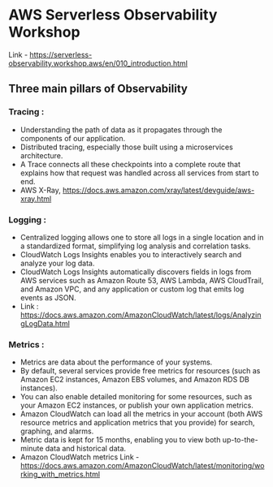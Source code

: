 #  AWS Serverless Observability Workshop
Link - https://serverless-observability.workshop.aws/en/010_introduction.html

## Three main pillars of Observability
###  Tracing :  
- Understanding the path of data as it propagates through the components of our application.
- Distributed tracing, especially those built using a microservices architecture. 
- A Trace connects all these checkpoints into a complete route that explains how that request was handled across all services from start to end.
- AWS X-Ray, https://docs.aws.amazon.com/xray/latest/devguide/aws-xray.html
### Logging : 
- Centralized logging allows one to store all logs in a single location and in a standardized format, simplifying log analysis and correlation tasks.
- CloudWatch Logs Insights enables you to interactively search and analyze your log data.
- CloudWatch Logs Insights automatically discovers fields in logs from AWS services such as Amazon Route 53, AWS Lambda, AWS CloudTrail, and Amazon VPC, and any application or custom log that emits log events as JSON. 
- Link : https://docs.aws.amazon.com/AmazonCloudWatch/latest/logs/AnalyzingLogData.html

### Metrics : 
- Metrics are data about the performance of your systems.
- By default, several services provide free metrics for resources (such as Amazon EC2 instances, Amazon EBS volumes, and Amazon RDS DB instances).
- You can also enable detailed monitoring for some resources, such as your Amazon EC2 instances, or publish your own application metrics. 
- Amazon CloudWatch can load all the metrics in your account (both AWS resource metrics and application metrics that you provide) for search, graphing, and alarms.
- Metric data is kept for 15 months, enabling you to view both up-to-the-minute data and historical data.
- Amazon CloudWatch metrics Link - https://docs.aws.amazon.com/AmazonCloudWatch/latest/monitoring/working_with_metrics.html 
